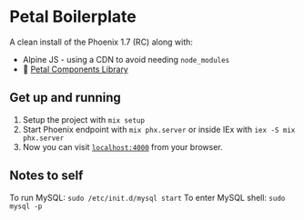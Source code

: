 # Petal Boilerplate

A clean install of the Phoenix 1.7 (RC) along with:

- Alpine JS - using a CDN to avoid needing `node_modules`
- 🌺 [Petal Components Library](https://github.com/petalframework/petal_components)

## Get up and running

1. Setup the project with `mix setup`
2. Start Phoenix endpoint with `mix phx.server` or inside IEx with `iex -S mix phx.server`
3. Now you can visit [`localhost:4000`](http://localhost:4000) from your browser.

## Notes to self

To run MySQL: `sudo /etc/init.d/mysql start`
To enter MySQL shell: `sudo mysql -p`
